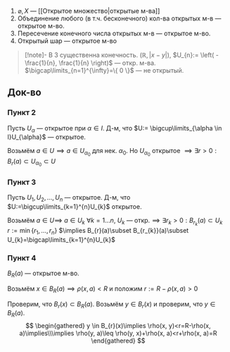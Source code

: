 1. $\varnothing, X$ — [[Открытое множество|открытые м-ва]]
2. Объединение любого (в т.ч. бесконечного) кол-ва открытых м-в — открытое м-во.
3. Пересечение конечного числа открытых м-в — открытое м-во.
4. Открытый шар — открытое м-во
>[!note]- В 3 существенна конечность.
>$(\mathbb{R}, |x-y|)$, $U_{n}:= \left( -\frac{1}{n}, \frac{1}{n} \right)$ — откр. м-ва. $\bigcap\limits_{n=1}^{\infty}=\{ 0 \}$ — не открытый.
## Док-во

### Пункт 2

Пусть $U_{\alpha}$ — открытое при $\alpha \in I$. Д-м, что $U:= \bigcup\limits_{\alpha \in I}U_{\alpha}$ — открытое.

Возьмём $a \in U\implies a \in U_{\alpha_{0}}$ для нек. $\alpha_{0}$. Но $U_{\alpha_{0}}$ открытое $\implies \exists r>0:B_{r}(a)\subset U_{\alpha_{0}}\subset U$
### Пункт 3

Пусть $U_{1}, U_{2}, \dots, U_{n}$ — открытое. Д-м, что $U:=\bigcup\limits_{k=1}^{n}U_{k}$ открытое.

Возьмём $a \in U\implies$ $a \in U_{k}\ \forall k=1\dots n$, $U_{k}$ — откр.$\implies \exists r_{k}>0: B_{r_{k}}(a)\subset U_{k}$ 
$r:= \min\{ r_{1},\dots, r_{n} \}$ $\implies B_{r}(a)\subset B_{r_{k}}(a)\subset U_{k}=\bigcap\limits_{k=1}^{n}U_{k}$
### Пункт 4

$B_{R}(a)$ — открытое м-во.

Возьмём $x \in B_{R}(a)\implies \rho(x, a)<R$ и положим $r:= R-\rho(x, a)>0$

Проверим, что $B_{r}(x)\subset B_{R}(a)$. Возьмём $y \in B_{r}(x)$ и проверим, что $y \in B_{R}(a)$.
$$
\begin{gathered}
y \in B_{r}(x)\implies \rho(x, y)<r=R-\rho(x, a)\implies\\\implies \rho(y, a)\leq \rho(y, x)+\rho(x, a)<r+\rho(x, a)=R
\end{gathered}
$$
